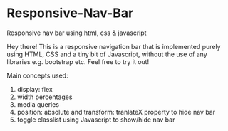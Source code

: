 # Responsive-Nav-Bar
Responsive nav bar using html, css &amp; javascript

Hey there!
This is a responsive navigation bar that is implemented purely using HTML, CSS and a tiny bit of Javascript, without the use of any libraries e.g. bootstrap etc. Feel free to try it out!

Main concepts used:

1. display: flex
2. width percentages
3. media queries
4. position: absolute and transform: tranlateX property to hide nav bar
5. toggle classlist using Javascript to show/hide nav bar
